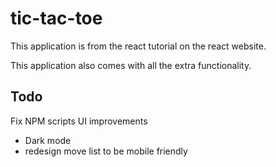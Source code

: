 # tic-tac-toe

This application is from the react tutorial on the react website.

This application also comes with all the extra functionality.

## Todo
Fix NPM scripts
UI improvements
* Dark mode
* redesign move list to be mobile friendly
